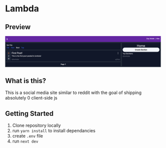 # Lambda

## Preview

![Preview](https://github.com/lavalleeale/lambda/blob/main/preview.png?raw=true)

## What is this?

This is a social media site similar to reddit with the goal of shipping absolutely 0 client-side js

## Getting Started

1. Clone repository locally
2. run `yarn install` to install dependancies
3. create `.env` file 
4. run `next dev`

